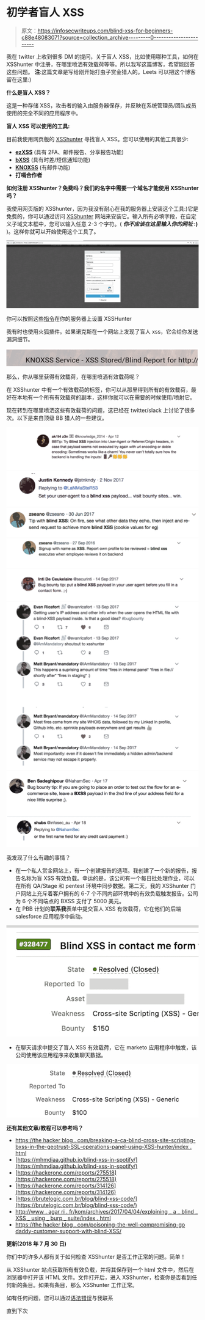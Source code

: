 # 初学者盲人 XSS

> 原文：<https://infosecwriteups.com/blind-xss-for-beginners-c88e48083071?source=collection_archive---------0----------------------->

我在 twitter 上收到很多 DM 的提问，关于盲人 XSS，比如使用哪种工具，如何在 XSShunter 中注册，在哪里喷洒有效载荷等等。所以我写这篇博客，希望能回答这些问题。
**注**:这篇文章是写给刚开始打虫子赏金猎人的。Leets 可以把这个博客留在这里:)

**什么是盲人 XSS？**

这是一种存储 XSS，攻击者的输入由服务器保存，并反映在系统管理员/团队成员使用的完全不同的应用程序中。

**盲人 XSS 可以使用的工具:**

目前我使用网页版的 [XSShunter](https://xsshunter.com/features) 寻找盲人 XSS。您可以使用的其他工具很少:

*   [**ezXSS**](https://github.com/ssl/ezXSS) (具有 2FA、邮件报告、分享报告功能)
*   [**bXSS**](https://github.com/LewisArdern/bXSS) (具有时差/短信通知功能)
*   [**KNOXSS**](https://knoxss.me/?page_id=2) (有邮件功能)
*   **打嗝合作者**

**如何注册 XSShunter？免费吗？我们的名字中需要一个域名才能使用 XSShunter 吗？**

我使用网页版的 XSShunter，因为我没有耐心在我的服务器上安装这个工具:)它是免费的，你可以通过访问 [XSShunter](https://xsshunter.com/signup) 网站来安装它。输入所有必填字段，在自定义子域文本框中，您可以输入任意 2-3 个字符。( ***你不应该在这里输入你的网址* :)** )。这样你就可以开始使用这个工具了。

![](img/7050033dfe8079b339f72a1d563ac838.png)

你可以按照这些[指令](https://github.com/mandatoryprogrammer/xsshunter)在你的服务器上设置 XSSHunter

我有时也使用火狐插件。如果诺克斯在一个网站上发现了盲人 xss，它会给你发送漏洞细节。

![](img/1151208256f618e851b75031bc7ce254.png)

那么，你从哪里获得有效载荷，在哪里喷洒有效载荷呢？

在 XSShunter 中有一个有效载荷的标签，你可以从那里得到所有的有效载荷，最好在本地有一个所有有效载荷的副本，这样你就可以在需要的时候使用/喷射它。

现在转到在哪里喷洒这些有效载荷的问题，这已经在 twitter/slack 上讨论了很多次。以下是来自顶级 BB 猎人的一些建议。

![](img/2a0376535450d274b5d0a7a4ae5ee45c.png)![](img/b876912064474bafac7430b39ce0acc5.png)![](img/4fcbd6a6ef1014173c0477b9637f9bcc.png)![](img/f24838804cc9922c6a9afa4514618514.png)![](img/0409ae2d74d7f701f0f4e609d1ae9171.png)![](img/34c825ad0145f656e347cf33be87a328.png)![](img/26389eddb3e986913d87d3a4a7ac384f.png)

我发现了什么有趣的事情？

*   在一个私人赏金网站上，有一个创建报告的选项。我创建了一个新的报告，报告名称为盲 XSS 有效负载。幸运的是，该公司有一个每日批处理作业，可以在所有 QA/Stage 和 pentest 环境中同步数据。第二天，我的 XSShunter 门户网站上充斥着客户拥有的 6-7 个不同内部环境中的有效负载触发报告。公司为 6 个不同端点的 BXSS 支付了 5000 美元。
*   在 PBB 计划的**联系我**表单中提交盲人 XSS 有效载荷，它在他们的后端 salesforce 应用程序中启动。

![](img/2ba0b45894328cc067a9c9d34fe6b248.png)

*   在聊天请求中提交了盲人 XSS 有效载荷，它在 marketo 应用程序中触发，该公司使用该应用程序来收集聊天数据。

![](img/7f79ab2108c40a3a769bed0cf09032bf.png)

**还有其他文章/教程可以参考吗？**

*   [https://the hacker blog . com/breaking-a-ca-blind-cross-site-scripting-bxss-in-the-geotrust-SSL-operations-panel-using-XSS-hunter/index . html](https://thehackerblog.com/breaching-a-ca-blind-cross-site-scripting-bxss-in-the-geotrust-ssl-operations-panel-using-xss-hunter/index.html)
*   [https://mhmdiaa.github.io/blind-xss-in-spotify/](https://mhmdiaa.github.io/blind-xss-in-spotify/)
*   [https://hackerone.com/reports/275518](https://hackerone.com/reports/275518)
*   [https://hackerone.com/reports/314126](https://hackerone.com/reports/314126)
*   [https://brutelogic.com.br/blog/blind-xss-code/](https://brutelogic.com.br/blog/blind-xss-code/)
*   [http://www . agar ri . fr/kom/archives/2017/04/04/exploining _ a _ blind _ XSS _ using _ burp _ suite/index . html](http://www.agarri.fr/kom/archives/2017/04/04/exploiting_a_blind_xss_using_burp_suite/index.html)
*   [https://the hacker blog . com/poisoning-the-well-compromising-go daddy-customer-support-with-blind-XSS/](https://thehackerblog.com/poisoning-the-well-compromising-godaddy-customer-support-with-blind-xss/)

**更新(2018 年 7 月 30 日)**

你们中的许多人都有关于如何检查 XSShunter 是否工作正常的问题。简单！

从 XSShunter 站点获取所有有效负载，并将其保存到一个 html 文件中，然后在浏览器中打开该 HTML 文件。文件打开后，进入 XSShunter，检查你是否看到任何新的条目。如果有条目，那么 XSShunter 工作正常。

如有任何问题，您可以通过[语法错误](https://twitter.com/SYNTAXERRORBA)与我联系

直到下次